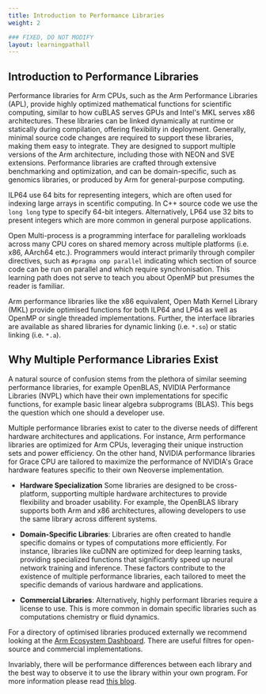 ```yaml
---
title: Introduction to Performance Libraries
weight: 2

### FIXED, DO NOT MODIFY
layout: learningpathall
---
```


## Introduction to Performance Libraries

Performance libraries for Arm CPUs, such as the Arm Performance Libraries (APL), provide highly optimized mathematical functions for scientific computing, similar to how cuBLAS serves GPUs and Intel's MKL serves x86 architectures. These libraries can be linked dynamically at runtime or statically during compilation, offering flexibility in deployment. Generally, minimal source code changes are required to support these libraries, making them easy to integrate. They are designed to support multiple versions of the Arm architecture, including those with NEON and SVE extensions. Performance libraries are crafted through extensive benchmarking and optimization, and can be domain-specific, such as genomics libraries, or produced by Arm for general-purpose computing.

ILP64 use 64 bits for representing integers, which are often used for indexing large arrays in scentific computing. In C++ source code we use the `long long` type to specify 64-bit integers. Alternatively, LP64 use 32 bits to present integers which are more common in general purpose applications. 

Open Multi-process is a programming interface for paralleling workloads across many CPU cores on shared memory across multiple platforms (i.e. x86, AArch64 etc.). Programmers would interact primarily through compiler directives, such as `#pragma omp parallel` indicating which section of source code can be run on parallel and which require synchronisation. This learning path does not serve to teach you about OpenMP but presumes the reader is familiar. 

Arm performance libraries like the x86 equivalent, Open Math Kernel Library (MKL) provide optimised functions for both ILP64 and LP64 as well as OpenMP or single threaded implementations. Further, the interface libraries are available as shared libraries for dynamic linking (i.e. `*.so`) or static linking (i.e. `*.a`).

## Why Multiple Performance Libraries Exist

A natural source of confusion stems from the plethora of similar seeming performance libraries, for example OpenBLAS, NVIDIA Performance Libraries (NVPL) which have their own implementations for specific functions, for example basic linear algebra subprograms (BLAS). This begs the question which one should a developer use. 

Multiple performance libraries exist to cater to the diverse needs of different hardware architectures and applications. For instance, Arm performance libraries are optimized for Arm CPUs, leveraging their unique instruction sets and power efficiency. On the other hand, NVIDIA performance libraries for Grace CPU are tailored to maximize the performance of NVIDIA's Grace hardware features specific to their own Neoverse implementation. 

- **Hardware Specialization**  Some libraries are designed to be cross-platform, supporting multiple hardware architectures to provide flexibility and broader usability. For example, the OpenBLAS library supports both Arm and x86 architectures, allowing developers to use the same library across different systems. 

- **Domain-Specific Libraries**: Libraries are often created to handle specific domains or types of computations more efficiently. For instance, libraries like cuDNN are optimized for deep learning tasks, providing specialized functions that significantly speed up neural network training and inference.
These factors contribute to the existence of multiple performance libraries, each tailored to meet the specific demands of various hardware and applications.

- **Commercial Libraries**: Alternatively, highly performant libraries require a license to use. This is more common in domain specific libraries such as computations chemistry or fluid dynamics. 

For a directory of optimised libraries produced externally we recommend looking at the [Arm Ecosystem Dashboard](https://www.arm.com/developer-hub/ecosystem-dashboard/?utm_source=google&utm_medium=cpc&utm_content=text_txt_na_ecodash&utm_term=ecodash&utm_campaign=mk24_developer_devhub_keyword_traffic_na&utm_term=arm%20software&gad_source=1&gclid=Cj0KCQiAwOe8BhCCARIsAGKeD56NbfrF3zq4fw5inKdGQMUZFgPqpfLjupj3KVgBsYu4ko7abMI0ePMaAkHNEALw_wcB). There are useful filtres for open-source and commercial implementations. 

Invariably, there will be performance differences between each library and the best way to observe it to use the library within your own program. For more information please read [this blog](https://community.arm.com/arm-community-blogs/b/servers-and-cloud-computing-blog/posts/arm-performance-libraries-24-10).
